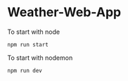 # Weather-Web-App
To start with node
```
npm run start
```
To start with nodemon
```
npm run dev
```

